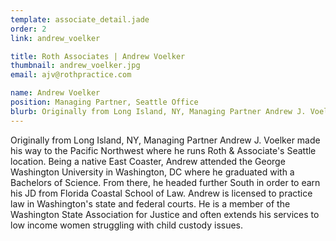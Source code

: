 ```yaml
---
template: associate_detail.jade
order: 2
link: andrew_voelker

title: Roth Associates | Andrew Voelker
thumbnail: andrew_voelker.jpg
email: ajv@rothpractice.com

name: Andrew Voelker
position: Managing Partner, Seattle Office
blurb: Originally from Long Island, NY, Managing Partner Andrew J. Voelker made his way to the Pacific Northwest where he runs Roth & Associate's Seattle location. .
---
```


Originally from Long Island, NY, Managing Partner Andrew J. Voelker made his way to the Pacific Northwest where he runs Roth & Associate's Seattle location.  Being a native East Coaster, Andrew attended the George Washington University in Washington, DC where he graduated with a Bachelors of Science.  From there, he headed further South in order to earn his JD from Florida Coastal School of Law.  Andrew is licensed to practice law in Washington's state and federal courts.  He is a member of the Washington State Association for Justice and often extends his services to low income women struggling with child custody issues.




